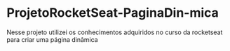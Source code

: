 # ProjetoRocketSeat-PaginaDin-mica
Nesse projeto utilizei os conhecimentos adquiridos no curso da rocketseat para criar uma página dinâmica
